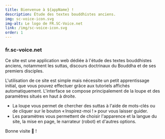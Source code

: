```yaml
---
title: Bienvenue à ${appName} !
description: Étude des textes bouddhistes anciens.
img: sc-voice-icon.svg
img-alt: Le logo de FR.SC-Voice.net
link: /img/sc-voice-icon.svg
order: 1
---
```

### fr.sc-voice.net
Ce site est une application web dédiée à l'étude des textes bouddhistes anciens, notamment les suttas, discours doctrinaux du Bouddha et de ses premiers disciples.

L'utilisation de ce site est simple mais nécessite un petit apprentissage initial, que vous pouvez effectuer grâce aux tutoriels affichés automatiquement. L'interface se compose principalement de la loupe et des paramètres situés en haut à droite. 
- La loupe vous permet de chercher des suttas à l'aide de mots-clés ou de cliquer sur le bouton « Inspirez-moi ! » pour vous laisser guider.
- Les paramètres vous permettent de choisir l'apparence et la langue du site, la mise en page, le narrateur (robot) et d'autres options.

Bonne visite 🙏 !
